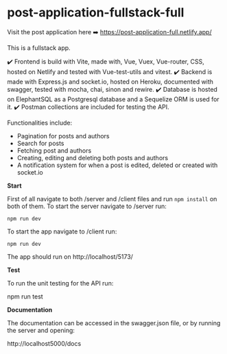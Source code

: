 # post-application-fullstack-full

Visit the post application here ➡️ https://post-application-full.netlify.app/

This is a fullstack app.

✔️ Frontend is build with Vite, made with, Vue, Vuex, Vue-router, CSS, hosted on Netlify and tested with Vue-test-utils and vitest. 
✔️ Backend is made with Express.js and socket.io, hosted on Heroku, documented with swagger, tested with mocha, chai, sinon and rewire. 
✔️ Database is hosted on ElephantSQL as a Postgresql database and a Sequelize ORM is used for it. 
✔️ Postman collections are included for testing the API.

Functionalities include:
- Pagination for posts and authors
- Search for posts
- Fetching post and authors
- Creating, editing and deleting both posts and authors
- A notification system for when a post is edited, deleted or created with socket.io

**Start** 

First of all navigate to both /server and /client files and run `npm install` on both of them.
To start the server navigate to /server run:

`npm run dev`

To start the app navigate to /client run:

`npm run dev`

The app should run on http://localhost/5173/

**Test** 

To run the unit testing for the API run:

npm run test

**Documentation** 

The documentation can be accessed in the swagger.json file, or by running the server and opening:

http://localhost5000/docs

